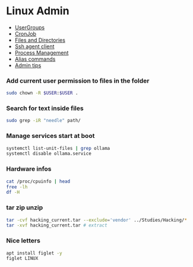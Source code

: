 # Linux Admin

- [UserGroups](./ubuntu/user_groups.md)
- [CronJob](./ubuntu/cronjob.md)
- [Files and Directories](./ubuntu/files_directories.md)
- [Ssh agent client](./ubuntu/ssh.md)
- [Process Management](./ubuntu/process_management.md)
- [Alias commands](./ubuntu/alias.md)
- [Admin tips](./ubuntu/linux_commands.md)

### Add current user permission to files in the folder
```sh
sudo chown -R $USER:$USER .
```
### Search for text inside files
```sh
sudo grep -iR "needle" path/
```
### Manage services start at boot
```sh
systemctl list-unit-files | grep ollama
systemctl disable ollama.service
```
### Hardware infos
```sh
cat /proc/cpuinfo | head
free -lh
df -H
```
### tar zip unzip
```bash
tar -cvf hacking_current.tar --exclude='vendor' ../Studies/Hacking/*
tar -xvf hacking_current.tar # extract
```
### Nice letters
```bash
apt install figlet -y
figlet LINUX
```
